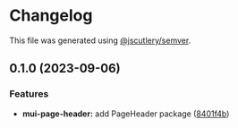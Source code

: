 # Changelog

This file was generated using [@jscutlery/semver](https://github.com/jscutlery/semver).

## 0.1.0 (2023-09-06)


### Features

* **mui-page-header:** add PageHeader package ([8401f4b](https://github.com/Availity/element/commit/8401f4ba1ca200824b0542d411ed9d0496bad6ae))

